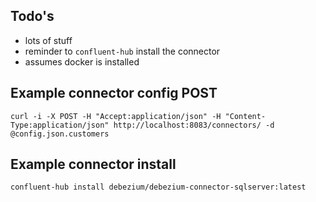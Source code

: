 ## Todo's
- lots of stuff
- reminder to `confluent-hub` install the connector
- assumes docker is installed

## Example connector config POST
`curl -i -X POST -H "Accept:application/json" -H "Content-Type:application/json" http://localhost:8083/connectors/ -d @config.json.customers`

## Example connector install
`confluent-hub install debezium/debezium-connector-sqlserver:latest`
